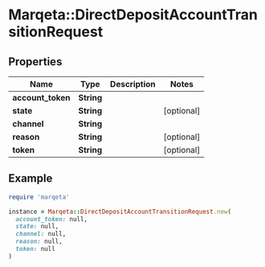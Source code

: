 # Marqeta::DirectDepositAccountTransitionRequest

## Properties

| Name | Type | Description | Notes |
| ---- | ---- | ----------- | ----- |
| **account_token** | **String** |  |  |
| **state** | **String** |  | [optional] |
| **channel** | **String** |  |  |
| **reason** | **String** |  | [optional] |
| **token** | **String** |  | [optional] |

## Example

```ruby
require 'marqeta'

instance = Marqeta::DirectDepositAccountTransitionRequest.new(
  account_token: null,
  state: null,
  channel: null,
  reason: null,
  token: null
)
```

